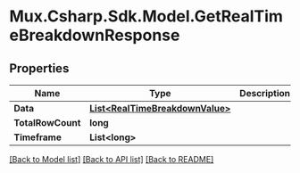 # Mux.Csharp.Sdk.Model.GetRealTimeBreakdownResponse

## Properties

Name | Type | Description | Notes
------------ | ------------- | ------------- | -------------
**Data** | [**List&lt;RealTimeBreakdownValue&gt;**](RealTimeBreakdownValue.md) |  | [optional] 
**TotalRowCount** | **long** |  | [optional] 
**Timeframe** | **List&lt;long&gt;** |  | [optional] 

[[Back to Model list]](../README.md#documentation-for-models) [[Back to API list]](../README.md#documentation-for-api-endpoints) [[Back to README]](../README.md)

